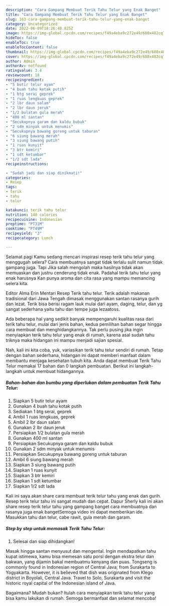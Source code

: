 ```yaml
---
description: "Cara Gampang Membuat Terik Tahu Telur yang Enak Banget"
title: "Cara Gampang Membuat Terik Tahu Telur yang Enak Banget"
slug: 163-cara-gampang-membuat-terik-tahu-telur-yang-enak-banget
category: Uncategorized
date: 2022-06-09T18:26:48.825Z
image: https://img-global.cpcdn.com/recipes/f49a4eba9c272e49/680x482cq70/terik-tahu-telur-foto-resep-utama.jpg
hideToc: false
enableToc: true
enableTocContent: false
thumbnail: https://img-global.cpcdn.com/recipes/f49a4eba9c272e49/680x482cq70/terik-tahu-telur-foto-resep-utama.jpg
cover: https://img-global.cpcdn.com/recipes/f49a4eba9c272e49/680x482cq70/terik-tahu-telur-foto-resep-utama.jpg
author: Admin
authorAv: notfound
ratingvalue: 3.4
reviewcount: 18
recipeingredient:
- "5 butir telur ayam"
- "4 buah tahu kotak putih"
- "1 btg serai geprek"
- "1 ruas lengkuas geprek"
- "2 lbr daun salam"
- "2 lbr daun jeruk"
- "1/2 bulatan gula merah"
- "400 ml santan"
- "Secukupnya garam dan kaldu bubuk"
- "2 sdm minyak untuk menumis"
- "Secukupnya bawang goreng untuk taburan"
- "6 siung bawang merah"
- "3 siung bawang putih"
- "1 ruas kunyit"
- "3 btr kemiri"
- "1 sdt ketumbar"
- "1/2 sdt lada"
recipeinstructions:

- "Sudah jadi dan siap dinikmati!"
categories:
- Resep
tags:
- terik
- tahu
- telur

katakunci: terik tahu telur 
nutrition: 140 calories
recipecuisine: Indonesian
preptime: "PT31M"
cooktime: "PT49M"
recipeyield: "3"
recipecategory: Lunch

---
```



Selamat pagi Kamu sedang mencari inspirasi resep terik tahu telur yang menggugah selera? Cara membuatnya sangat tidak terlalu sulit namun tidak gampang juga. Tapi Jika salah mengolah maka hasilnya tidak akan memuaskan dan justru cenderung tidak enak. Padahal terik tahu telur yang enak harusnya Kan punya aroma dan cita rasa yang mampu memancing selera kita.


Editor Alma Erin Mentari Resep Terik tahu telur. Terik adalah makanan tradisional dari Jawa Tengah dimasak menggunakan santan rasanya gurih dan lezat. Terik bisa berisi ragam lauk mulai dari ayam, daging, telur, dan yg sangat sederhana yaitu tahu dan tempe juga lezaatoss.

Ada beberapa hal yang sedikit banyak mempengaruhi kualitas rasa dari terik tahu telur, mulai dari jenis bahan, kedua pemilihan bahan segar hingga cara membuat dan menghidangkannya. Tak perlu pusing jika ingin menyiapkan terik tahu telur yang enak di rumah, karena asal sudah tahu triknya maka hidangan ini mampu menjadi sajian spesial.


Nah, kali ini kita coba, yuk, variasikan terik tahu telur sendiri di rumah. Tetap dengan bahan sederhana, hidangan ini dapat memberi manfaat dalam membantu menjaga kesehatan tubuh kita. Anda dapat membuat Terik Tahu Telur memakai 17 bahan dan 0 langkah pembuatan. Berikut ini langkah-langkah untuk membuat hidangannya.

<!--inarticleads1-->

##### Bahan-bahan dan bumbu yang diperlukan dalam pembuatan Terik Tahu Telur:

1. Siapkan 5 butir telur ayam
1. Gunakan 4 buah tahu kotak putih
1. Sediakan 1 btg serai, geprek
1. Ambil 1 ruas lengkuas, geprek
1. Ambil 2 lbr daun salam
1. Gunakan 2 lbr daun jeruk
1. Persiapkan 1/2 bulatan gula merah
1. Gunakan 400 ml santan
1. Persiapkan Secukupnya garam dan kaldu bubuk
1. Gunakan 2 sdm minyak untuk menumis
1. Persiapkan Secukupnya bawang goreng untuk taburan
1. Ambil 6 siung bawang merah
1. Siapkan 3 siung bawang putih
1. Siapkan 1 ruas kunyit
1. Siapkan 3 btr kemiri
1. Siapkan 1 sdt ketumbar
1. Siapkan 1/2 sdt lada


Kali ini saya akan share cara membuat terik telur tahu yang enak dan gurih. Resep terik telur tahu ini sangat mudah dan cepat. Dapur Sherly kali ini akan share resep terik telur tahu yang gampang banget cara membuatnya dan rasanya juga enak bangetSemoga video ini dapat memberikan ide. Masukkan tahu dan telur, cabe rawit, gula merah dan garam. 

<!--inarticleads2-->

##### Step by step untuk memasak Terik Tahu Telur:


1. Selesai dan siap dihidangkan!

Masak hingga santan menyusut dan mengental. Ingin mendapatkan tahu kupat istimewa, kamu bisa memesan satu porsi dengan ekstra telur dan bakwan, yang dijamin bakal membuatmu kenyang dan puas. Tongseng is commonly found in Indonesian region of Central Java; from Surakarta to Yogyakarta. However, it is believed that dish was originated from Klego district in Boyolali, Central Java. Travel to Solo, Surakarta and visit the historic royal capital of the Indonesian island of Java. 

Bagaimana? Mudah bukan? Itulah cara menyiapkan terik tahu telur yang bisa kamu lakukan di rumah. Semoga bermanfaat dan selamat mencoba!
